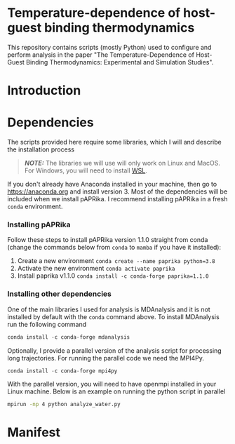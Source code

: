 # Temperature-dependence of host-guest binding thermodynamics
This repository contains scripts (mostly Python) used to configure and perform analysis in the paper "The Temperature-Dependence of Host-Guest Binding Thermodynamics: Experimental and Simulation Studies".

# Introduction


# Dependencies
The scripts provided here require some libraries, which I will and describe the installation process

> **_NOTE:_** The libraries we will use will only work on Linux and MacOS. For Windows, you will need to install [WSL](https://learn.microsoft.com/en-us/windows/wsl/).

If you don't already have Anaconda installed in your machine, then go to https://anaconda.org and install version 3. Most of the dependencies will be included when we install pAPRika. I recommend installing pAPRika in a fresh `conda` environment. 

### Installing pAPRika
Follow these steps to install pAPRika version 1.1.0 straight from conda (change the commands below from `conda` to `mamba` if you have it installed):
1. Create a new environment `conda create --name paprika python=3.8`
2. Activate the new environment `conda activate paprika`
3. Install paprika v1.1.0 `conda install -c conda-forge paprika=1.1.0`

### Installing other dependencies
One of the main libraries I used for analysis is MDAnalysis and it is not installed by default with the `conda` command above. To install MDAnalysis run the following command
```Python
conda install -c conda-forge mdanalysis
```

Optionally, I provide a parallel version of the analysis script for processing long trajectories. For running the parallel code we need the MPI4Py.
```Python
conda install -c conda-forge mpi4py
```
With the parallel version, you will need to have openmpi installed in your Linux machine. Below is an example on running the python script in parallel 
```bash
mpirun -np 4 python analyze_water.py
```


# Manifest